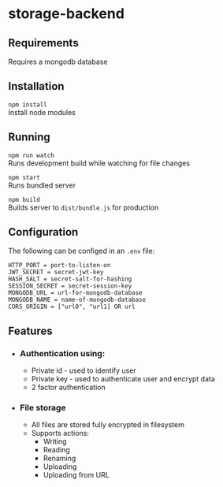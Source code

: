 # storage-backend

## Requirements
Requires a mongodb database

## Installation
``npm install``  
Install node modules

## Running
``npm run watch``  
Runs development build while watching for file changes

``npm start``  
Runs bundled server

``npm build``  
Builds server to ``dist/bundle.js`` for production

## Configuration
The following can be configed in an ``.env`` file:
```
HTTP_PORT = port-to-listen-on
JWT_SECRET = secret-jwt-key
HASH_SALT = secret-salt-for-hashing
SESSION_SECRET = secret-session-key
MONGODB_URL = url-for-mongodb-database
MONGODB_NAME = name-of-mongodb-database
CORS_ORIGIN = ["url0", "url1] OR url
```

## Features
- ### Authentication using:
  - Private id - used to identify user
  - Private key - used to authenticate user and encrypt data
  - 2 factor authentication
- ### File storage
  - All files are stored fully encrypted in filesystem
  - Supports actions:
    - Writing
    - Reading
    - Renaming
    - Uploading
    - Uploading from URL
